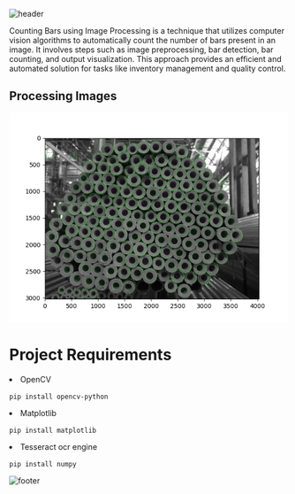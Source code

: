![header](https://capsule-render.vercel.app/api?type=Waving&color=auto&animation=fadeIn&height=160&section=header&text=Counting%20Bars&fontSize=60)

Counting Bars using Image Processing is a technique that utilizes computer vision algorithms to automatically count the number of bars present in an image. It involves steps such as image preprocessing, bar detection, bar counting, and output visualization. This approach provides an efficient and automated solution for tasks like inventory management and quality control.

<h2>Processing Images</h2>
  <body>
<img src="/Figure_1.png">
    </body>

# Project Requirements
<li>OpenCV <br>

  
    pip install opencv-python
    
</body>
  <li>Matplotlib <br>
  
  
    pip install matplotlib
    
</body>
<li>Tesseract ocr engine <br>
  
  
    pip install numpy
    
![footer](https://capsule-render.vercel.app/api?type=Waving&color=auto&animation=fadeIn&height=160&section=footer)
    
</body>

